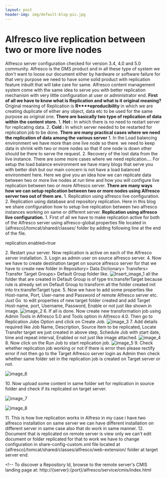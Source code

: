 ```yaml
---
layout: post
header-img: img/default-blog-pic.jpg
---
```


# Alfresco live replication between two or more live nodes

Alfresco server configuration checked for version 3.4, 4.0 and 5.0 community. Alfresco is the DMS product and in all these type of system we don't want to loose our document either by hardware or software failure for that very purpose we need to have some solid product with replication feature inbuilt that will take care for same. Alfresco content management system come with the same idea to serve you with better replication mechanism with very little configuration at user or administrator end. **First of all we have to know what is Replication and what is it original meaning?** Original meaning of Replication is **R****eproducibility** in which we are creating duplicate of either any object, data etc to be used for the same purpose as original one. **There are basically two type of replication of data within the content store.** 1\. **Hot :** In which there is no need to restart server for replicating data. 2\. **Cold :** In which server needed to be restarted for replication job to be done. **There are many practical cases where we need the replication of data among the various server** 1. In the Load balancing environment we have more than one live node so there  we need to keep data in shrink with two or more nodes so that if one node is down other should be there to serve the request. 2\. Recovery of the lost data from the live instance. There are some more cases where we need replication.... For setup the load balance environment we have many blogs that serve you with better dish but our main concern is not have a load balanced environment here. Here we give you an idea how we can replicate data between two or more live nodes at run time and how you will configure live replication between two or more Alfresco server. **There are many ways how we can setup replication between two or more nodes using Alfresco server two out of them are.** 1. Replication using alfresco live configuration. 2\. Replication using database and repository replication. Here in this blog we share configuration how to setup live replication between two alfresco instances working on same or different server. **Replication using alfresco live configuration.** 1\. First of all we have to make replication active for both of the Alfresco server using alfresco-global.properties file located in {alfresco}/tomcat/shared/classes/ folder by adding following line at the end of the file. 

replication.enabled=true

2\. Restart your server. Now replication is active on each of the Alfresco server installation. 3\. Login as admin user on source alfresco server. 4\. Now we have to create destination target on source alfresco server for that we have to create new folder in Repository> Data Dictionary> Transfers> Transfer Target Groups> Default Group folder like. ![Insert_image_1](/wp-content/uploads/2014/09/Insert_image_1-300x168.png) all the folder that are created in Default Group is of type trx:transferTarget because rule is already set on Default Group to transform all the folder created init into trx:transferTarget type. 5\. Now we have to add some properties like Host-name, Port, User-name and Password of remote Alfresco server etc. Just Go  to edit properties of new target folder created and add Target Host-name, port, Username, Password, Enable or not just like shown in image. ![image_2](http://xebee.xebia.in/wp-content/uploads/2014/09/image_2-300x168.png) 6\. If all is done. Now create new transformation job using Admin Tools in Alfresco 5.0 and Tools option in Alfresco 4.0. Then go to Replication Jobs Option and click on Create Job. ![image_3](http://xebee.xebia.in/wp-content/uploads/2014/09/image_3-300x168.png) 7\. Add details required like Job Name, Description, Source Item to be replicated, Locate Transfer target we just created in above step, Schedule Job with start date, time and repeat interval, Enabled or not just like image attached. ![image_4](http://xebee.xebia.in/wp-content/uploads/2014/09/image_4-300x168.png) 8\. Now click on the Run Job to start replication job. ![image_5](http://xebee.xebia.in/wp-content/uploads/2014/09/image_5-300x168.png) 9\. Check whether replication job working or not if there is error then please rectify error if not then go to the Target Alfresco server login as Admin then check whether same folder set in the replication job is created on Target server or not. 

![image_6](/wp-content/uploads/2014/09/image_6-300x168.png)

10\. Now upload some content in same folder set for replication in source folder and check if its replicated on target server. 

![image_7](/wp-content/uploads/2014/09/image_7-300x168.png)

![image_8](/wp-content/uploads/2014/09/image_8-300x168.png)

11\. This is how live replication works in Alfreso in my case i have two alfresco installation on same server we can have different installation on different server in same case also that do work in same manner. 12\. Document that is replicated on remote server is view only we can't edit document or folder replicated for that to work we have to change configuration in share-config-custom.xml file located at {alfresco}/tomcat/shared/classes/alfresco/web-extension/ folder at target server end. 

<config evaluator="string-compare" condition="Replication"> <share-urls> <!-- To discover a Repository Id, browse to the remote server's CMIS landing page at: http://{server}:{port}/alfresco/service/cmis/index.html